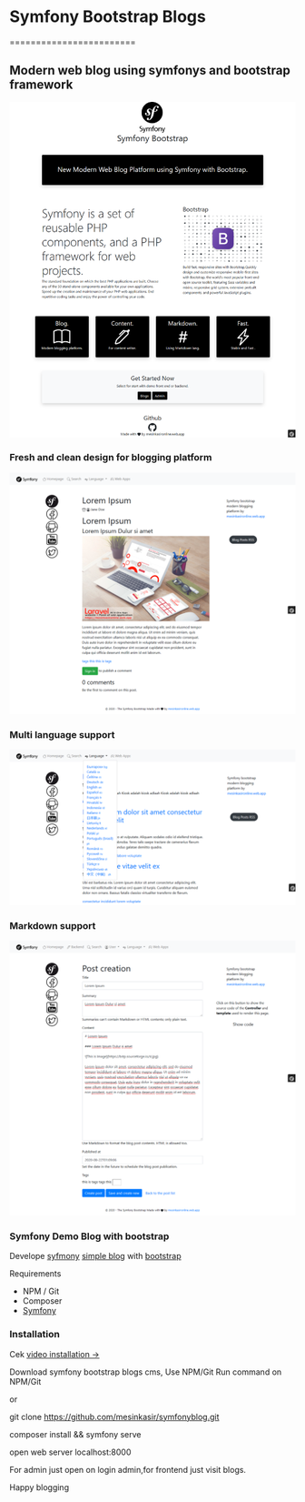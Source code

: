 # Symfony Bootstrap Blogs
========================

## Modern web blog using symfonys and bootstrap framework

![Symfony blog](/public/Screenshot_2020-08-22%20Symfony%20Bootstrap%20By%20mesinkasironline%20web%20app(2).png)


### Fresh and clean design for blogging platform

![Symfony blog](/public/Screenshot_2020-08-22%20Symfony%20Bootstrap%20By%20mesinkasironline%20web%20app(6).png)


### Multi language support

![Symfony blog](/public/Screenshot_2020-08-22%20Symfony%20Bootstrap%20By%20mesinkasironline%20web%20app(3).png)


### Markdown support

![Symfony blog](/public/Screenshot_2020-08-22%20Symfony%20Bootstrap%20By%20mesinkasironline%20web%20app(5).png)


### Symfony Demo Blog with bootstrap
Develope [syfmony](https://github.com/symfony/symfony) [simple blog](https://github.com/symfony/demo) with [bootstrap](https://github.com/twbs/bootstrap)

Requirements 
* NPM / Git
* Composer
* [Symfony](https://symfony.com/download)


### Installation
Cek [video installation →](https://www.youtube.com/watch?v=gdGQSnh84ho)

Download symfony bootstrap blogs cms, Use NPM/Git Run command on NPM/Git

or

git clone https://github.com/mesinkasir/symfonyblog.git

composer install && symfony serve

open web server localhost:8000

For admin just open on login admin,for frontend just visit blogs.

Happy blogging
